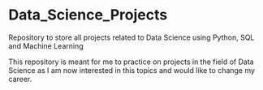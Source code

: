 # Data_Science_Projects
Repository to store all projects related to Data Science using Python, SQL and Machine Learning

This repository is meant for me to practice on projects in the field of Data Science as I am now interested in this topics
and would like to change my career. 


